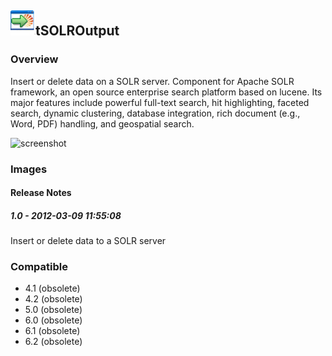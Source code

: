 ## <img src='./logo.jpg' width='40' height='40'>tSOLROutput

### Overview
Insert or delete data on a SOLR server.
Component for Apache SOLR framework, an open source enterprise search platform based on lucene. Its major features include powerful full-text search, hit highlighting, faceted search, dynamic clustering, database integration, rich document (e.g., Word, PDF) handling, and geospatial search.


![screenshot](https://talendforge.org/exchange/tos/upload_tos/extension-498/screenshot.jpg)
### Images




#### Release Notes

##### 1.0 - 2012-03-09 11:55:08
Insert or delete data to a SOLR server
### Compatible
 -  4.1 (obsolete)
 -   4.2 (obsolete)
 -   5.0 (obsolete)
 -   6.0 (obsolete)
 -   6.1 (obsolete)
 -   6.2 (obsolete)